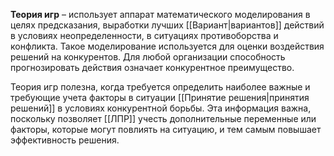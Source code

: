 **Теория игр** – использует аппарат математического моделирования в целях предсказания, выработки лучших [[Вариант|вариантов]] действий в условиях неопределенности, в ситуациях противоборства и конфликта. Такое моделирование используется для оценки воздействия решений на конкурентов. Для любой организации способность прогнозировать действия означает конкурентное преимущество.

Теория игр полезна, когда требуется определить наиболее важные и требующие учета факторы в ситуации [[Принятие решения|принятия решений]] в условиях конкурентной борьбы. Эта информация важна, поскольку позволяет [[ЛПР]] учесть дополнительные переменные или факторы, которые могут повлиять на ситуацию, и тем самым повышает эффективность решения.